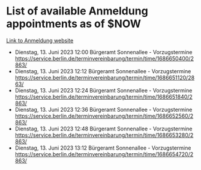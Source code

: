 # List of available Anmeldung appointments as of $NOW
[Link to Anmeldung website](https://service.berlin.de/terminvereinbarung/termin/tag.php?termin=1&anliegen[]=120686&dienstleisterlist=122210,122217,327316,122219,327312,122227,327314,122231,327346,122243,327348,122254,122252,329742,122260,329745,122262,329748,122271,327278,122273,327274,122277,327276,330436,122280,327294,122282,327290,122284,327292,122291,327270,122285,327266,122286,327264,122296,327268,150230,329760,122297,327286,122294,327284,122312,329763,122314,329775,122304,327330,122311,327334,122309,327332,317869,122281,327352,122279,329772,122283,122276,327324,122274,327326,122267,329766,122246,327318,122251,327320,122257,327322,122208,327298,122226,327300&herkunft=http%3A%2F%2Fservice.berlin.de%2Fdienstleistung%2F120686%2F)
- Dienstag, 13. Juni 2023 12:00 Bürgeramt Sonnenallee - Vorzugstermine https://service.berlin.de/terminvereinbarung/termin/time/1686650400/2863/
- Dienstag, 13. Juni 2023 12:12 Bürgeramt Sonnenallee - Vorzugstermine https://service.berlin.de/terminvereinbarung/termin/time/1686651120/2863/
- Dienstag, 13. Juni 2023 12:24 Bürgeramt Sonnenallee - Vorzugstermine https://service.berlin.de/terminvereinbarung/termin/time/1686651840/2863/
- Dienstag, 13. Juni 2023 12:36 Bürgeramt Sonnenallee - Vorzugstermine https://service.berlin.de/terminvereinbarung/termin/time/1686652560/2863/
- Dienstag, 13. Juni 2023 12:48 Bürgeramt Sonnenallee - Vorzugstermine https://service.berlin.de/terminvereinbarung/termin/time/1686653280/2863/
- Dienstag, 13. Juni 2023 13:12 Bürgeramt Sonnenallee - Vorzugstermine https://service.berlin.de/terminvereinbarung/termin/time/1686654720/2863/
